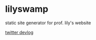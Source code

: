 # lilyswamp
 static site generator for prof. lily's website

[twitter devlog](https://twitter.com/gayanimegirl/status/1539383437945098242)